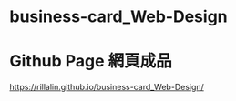 # business-card_Web-Design

# Github Page 網頁成品
https://rillalin.github.io/business-card_Web-Design/
